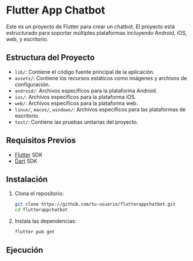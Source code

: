 # Flutter App Chatbot

Este es un proyecto de Flutter para crear un chatbot. El proyecto está estructurado para soportar múltiples plataformas incluyendo Android, iOS, web, y escritorio.

## Estructura del Proyecto

- `lib/`: Contiene el código fuente principal de la aplicación.
- `assets/`: Contiene los recursos estáticos como imágenes y archivos de configuración.
- `android/`: Archivos específicos para la plataforma Android.
- `ios/`: Archivos específicos para la plataforma iOS.
- `web/`: Archivos específicos para la plataforma web.
- `linux/`, `macos/`, `windows/`: Archivos específicos para las plataformas de escritorio.
- `test/`: Contiene las pruebas unitarias del proyecto.

## Requisitos Previos

- [Flutter](https://flutter.dev/docs/get-started/install) SDK
- [Dart](https://dart.dev/get-dart) SDK

## Instalación

1. Clona el repositorio:
    ```sh
    git clone https://github.com/tu-usuario/flutterappchatbot.git
    cd flutterappchatbot
    ```

2. Instala las dependencias:
    ```sh
    flutter pub get
    ```

## Ejecución
